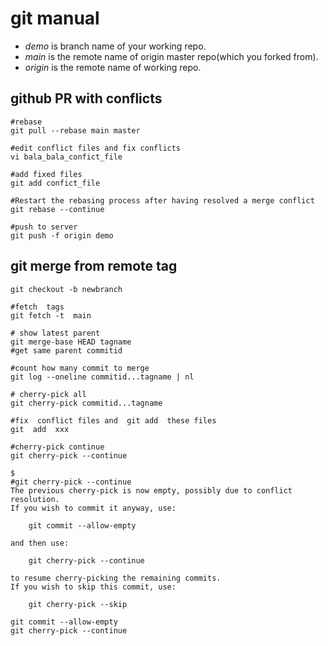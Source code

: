 # git manual

- *demo* is branch name of your working repo. 
- *main* is the remote name of origin master repo(which you forked from).
- *origin* is the remote name of working repo.

## github PR with conflicts
```shell
#rebase
git pull --rebase main master

#edit conflict files and fix conflicts
vi bala_bala_confict_file

#add fixed files
git add confict_file

#Restart the rebasing process after having resolved a merge conflict
git rebase --continue

#push to server
git push -f origin demo
```

## git  merge  from  remote tag
```
git checkout -b newbranch

#fetch  tags
git fetch -t  main

# show latest parent
git merge-base HEAD tagname
#get same parent commitid

#count how many commit to merge
git log --oneline commitid...tagname | nl

# cherry-pick all
git cherry-pick commitid...tagname

#fix  conflict files and  git add  these files
git  add  xxx

#cherry-pick continue
git cherry-pick --continue

```
```
$ 
#git cherry-pick --continue
The previous cherry-pick is now empty, possibly due to conflict resolution.
If you wish to commit it anyway, use:

    git commit --allow-empty

and then use:

    git cherry-pick --continue

to resume cherry-picking the remaining commits.
If you wish to skip this commit, use:

    git cherry-pick --skip

git commit --allow-empty
git cherry-pick --continue
```
